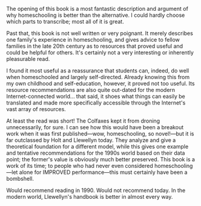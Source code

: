 The opening of this book is a most fantastic description and argument of why homeschooling is better than the alternative. I could hardly choose which parts to transcribe; most all of it is great.

Past that, this book is not well written or very poignant. It merely describes one family's experience in homeschooling, and gives advice to fellow families in the late 20th century as to resources that proved useful and could be helpful for others. It's certainly not a very interesting or inherently pleasurable read.

I found it most useful as a reassurance that students can, indeed, do well when homeschooled and largely self-directed. Already knowing this from my own childhood and self-education, however, it proved not too useful. Its resource recommendations are also quite out-dated for the modern Internet-connected world... that said, it shoes what things can easily be translated and made more specifically accessible through the Internet's vast array of resources.

At least the read was short! The Colfaxes kept it from droning unnecessarily, for sure. I can see how this would have been a breakout work when it was first published—wow, homeschooling, so novel!—but it is far outclassed by Holt and Llewellyn today. They analyze and give a theoretical foundation for a different model, while this gives one example and tentative recommendations for the 1990s world based on their data point; the former's value is obviously much better preserved. This book is a work of its time; to people who had never even considered homeschooling—let alone for IMPROVED performance—this must certainly have been a bombshell.

Would recommend reading in 1990. Would not recommend today. In the modern world, Llewellyn's handbook is better in almost every way.
